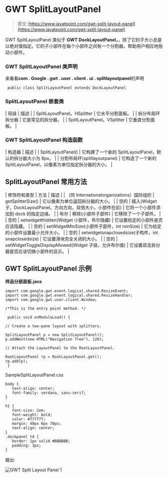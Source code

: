 # GWT SplitLayoutPanel

> 原文:[https://www.javatpoint.com/gwt-split-layout-panel](https://www.javatpoint.com/gwt-split-layout-panel)

GWT SplitLayoutPanel 类似于 **GWT DockLayoutPanel，**，除了它的子大小总是以绝对值指定。它的子小部件在每个小部件之间有一个分割器，帮助用户相应地拖动小部件。

### GWT SplitLayoutPanel 类声明

来看看**com . Google . gwt . user . client . ui . splitlayoutpanel**的声明

```
 public class SplitLayoutPanel extends DockLayoutPanel

```

### SplitLayoutPanel 嵌套类

| 班级 | 描述 |
| SplitLayoutPanel。HSplitter | 它水平分割面板。 |
| 拆分布局环拆分器 | 它是常见的拆分器。 |
| SplitLayoutPanel。VSplitter | 它垂直分割面板。 |

### GWT SplitLayoutPanel 构造函数

| 构造器 | 描述 |
| SplitLayoutPanel() | 它构建了一个新的 SplitLayoutPanel，默认的拆分器大小为 8px。 |
| 分割布局环(splitlayoutpanel) | 它构造了一个新的 SplitLayoutPanel，以像素为单位指定拆分器的大小。 |

## SplitLayoutPanel 常用方法

| 修饰符和类型 | 方法 | 描述 |
| （同 Internationalorganizations）国际组织 | getSplitterSize() | 它以像素为单位返回拆分器的大小。 |
| 空的 | 插入(Widget 子，DockLayoutPanel。方向方向，双倍大小，小部件在前) | 它将一个小部件添加到 dock 的指定边缘。 |
| 布尔 | 移除(小部件子部件) | 它移除了一个子部件。 |
| 空的 | setwidgetthidden(Widget 小部件，布尔隐藏) | 它设置给定的小部件是否应该隐藏。 |
| 空的 | setWidgetMinSize(小部件子部件，int minSize) | 它为给定的小部件设置最小允许大小。 |
| 空的 | setwidgetsnapclosedsize(子构件，int snapclosedsize) | 它设置滑块完全关闭的大小。 |
| 空的 | setWidgetToggleDisplayAllowed(Widget 子级，允许布尔值) | 它设置双击拆分器是否应该切换小部件的显示。 |

## GWT SplitLayoutPanel 示例

**样品分层面板.java**

```
import com.google.gwt.event.logical.shared.ResizeEvent;
import com.google.gwt.event.logical.shared.ResizeHandler;
import com.google.gwt.user.client.Window;

/*This is the entry point method. */

 public void onModuleLoad() { 

// Create a two-pane layout with splitters. 

SplitLayoutPanel p = new SplitLayoutPanel(); 
p.addWest(new HTML("Navigation Tree"), 128); 

// Attach the LayoutPanel to the RootLayoutPanel. 

RootLayoutPanel rp = RootLayoutPanel.get(); 
rp.add(p);
 }

```

SampleSplitLayoutPanel.css

```
body {
   text-align: center;
   font-family: verdana, sans-serif;
}

h1 {
   font-size: 2em;
   font-weight: bold;
   color: #777777;
   margin: 40px 0px 70px;
   text-align: center;
}
.dockpanel td {
   border: 1px solid #BBBBBB;
   padding: 3px;
}

```

输出:

![GWT Split Layout Panel 1](../Images/9f0f3f82a674f1be2df88054b769903b.png)